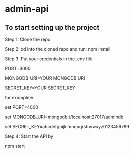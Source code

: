 # admin-api

## To start setting up the project
Step 1: Clone the repo

Step 2: cd into the cloned repo and run:
npm install

Step 3: Put your credentials in the .env file.

PORT=3000

MONGODB_URI=YOUR MONGODB URI

SECRET_KEY=YOUR SECRET_KEY

for example=>

set PORT=4000

set MONGODB_URI=mongodb://localhost:27017/admindb

set SECRET_KEY=abcdefghijklmnopqrstuvwxyz0123456789


Step 4: Start the API by

npm start
